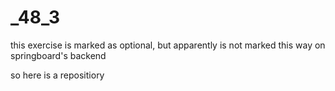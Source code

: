 # _48_3
this exercise is marked as optional, but apparently is not marked this way on springboard's backend

so here is a repositiory
